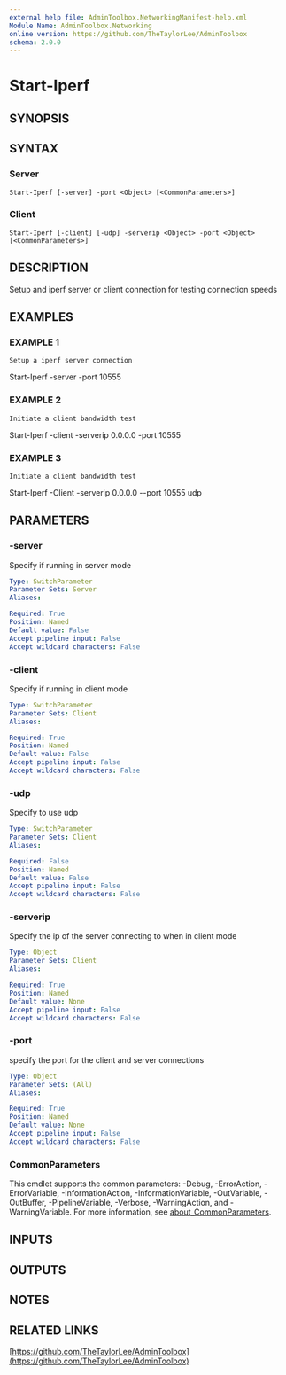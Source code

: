 ```yaml
---
external help file: AdminToolbox.NetworkingManifest-help.xml
Module Name: AdminToolbox.Networking
online version: https://github.com/TheTaylorLee/AdminToolbox
schema: 2.0.0
---
```


# Start-Iperf

## SYNOPSIS

## SYNTAX

### Server
```
Start-Iperf [-server] -port <Object> [<CommonParameters>]
```

### Client
```
Start-Iperf [-client] [-udp] -serverip <Object> -port <Object> [<CommonParameters>]
```

## DESCRIPTION
Setup and iperf server or client connection for testing connection speeds

## EXAMPLES

### EXAMPLE 1
```
Setup a iperf server connection
```

Start-Iperf -server -port 10555

### EXAMPLE 2
```
Initiate a client bandwidth test
```

Start-Iperf -client -serverip 0.0.0.0 -port 10555

### EXAMPLE 3
```
Initiate a client bandwidth test
```

Start-Iperf -Client -serverip 0.0.0.0 --port 10555 udp

## PARAMETERS

### -server
Specify if running in server mode

```yaml
Type: SwitchParameter
Parameter Sets: Server
Aliases:

Required: True
Position: Named
Default value: False
Accept pipeline input: False
Accept wildcard characters: False
```

### -client
Specify if running in client mode

```yaml
Type: SwitchParameter
Parameter Sets: Client
Aliases:

Required: True
Position: Named
Default value: False
Accept pipeline input: False
Accept wildcard characters: False
```

### -udp
Specify to use udp

```yaml
Type: SwitchParameter
Parameter Sets: Client
Aliases:

Required: False
Position: Named
Default value: False
Accept pipeline input: False
Accept wildcard characters: False
```

### -serverip
Specify the ip of the server connecting to when in client mode

```yaml
Type: Object
Parameter Sets: Client
Aliases:

Required: True
Position: Named
Default value: None
Accept pipeline input: False
Accept wildcard characters: False
```

### -port
specify the port for the client and server connections

```yaml
Type: Object
Parameter Sets: (All)
Aliases:

Required: True
Position: Named
Default value: None
Accept pipeline input: False
Accept wildcard characters: False
```

### CommonParameters
This cmdlet supports the common parameters: -Debug, -ErrorAction, -ErrorVariable, -InformationAction, -InformationVariable, -OutVariable, -OutBuffer, -PipelineVariable, -Verbose, -WarningAction, and -WarningVariable. For more information, see [about_CommonParameters](http://go.microsoft.com/fwlink/?LinkID=113216).

## INPUTS

## OUTPUTS

## NOTES

## RELATED LINKS

[https://github.com/TheTaylorLee/AdminToolbox](https://github.com/TheTaylorLee/AdminToolbox)

